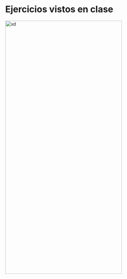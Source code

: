 # Ejercicios vistos en clase 
<img width="370" height="800" alt="xd" src="https://github.com/user-attachments/assets/415d9741-4368-443e-a866-3b5a3eac2849" />
